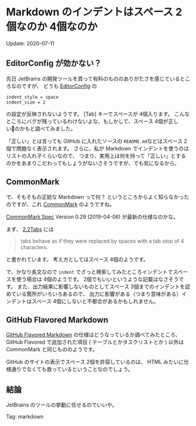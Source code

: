 # Markdown のインデントはスペース 2個なのか 4個なのか

Update: 2020-07-11


## EditorConfig が効かない？

先日 JetBrains の開発ツールを買って有料のもののありがたさを感じているところなのですが、
どうも [EditorConfig](https://editorconfig.org/) の

```
indent_style = space
indent_size = 2
```

の設定が反映されないようです。
[Tab] キーでスペースが 4個入ります。
こんなところにバグが残っているわけないよな、もしかして、スペース 4個が正しいのかもと調べてみました。

「正しい」とは言っても GitHub に入れたソースの ``README.md``などはスペース 2個で問題なく表示されます。
さらに、私が Markdown でインデントを使うのはリストの入れ子くらいなので、
つまり、実用上は何を持って「正しい」とするのかをあまりこだわってもしょうがないさそうですが、でも気になるから。

## CommonMark

で、そもそもの正統な Markdown って何？ というところからよく知らなかったのですが、これ
[CommonMark](https://commonmark.org/)
のようですね。

[CommonMark Spec](https://spec.commonmark.org/) Version 0.29 (2019-04-06)
が最新の仕様なのかな。

まず、
[2.2Tabs](https://spec.commonmark.org/0.29/#tabs)
には

> tabs behave as if they were replaced by spaces with a tab stop of 4 characters.

と書かれています。
考え方としてはスペース 4個のようです。

で、かなり長文なので ``indent``
でざっと検索してみたところインデントでスペースを使う場合は 4個のようです。
2個でもいいというような記載はなさそうです。
また、出力結果に影響しないものとしてスペース 3個までのインデントを認めている箇所がいろいろあるので、
出力に影響がある（つまり意味がある）インデントはスペース 4個にしないと不都合があるかもしれません。

## GitHub Flavored Markdown

[GitHub Flavored Markdown](https://github.github.com/gfm/)
の仕様はどうなっているか調べてみたところ、
GitHub Flavored で追加された項目 ( テーブルとかタスクリストとか )
以外は CommonMark と同じもののようです。

GitHub のサイトの表示でスペース 2個を許容しているのは、
HTML みたいに仕様通りでなくても救っているということなのでしょう。

## 結論

JetBrains のツールの挙動に任せるのでいいや。


Tag: markdown
